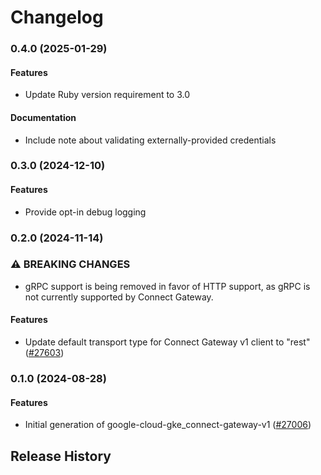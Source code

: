 # Changelog

### 0.4.0 (2025-01-29)

#### Features

* Update Ruby version requirement to 3.0 
#### Documentation

* Include note about validating externally-provided credentials 

### 0.3.0 (2024-12-10)

#### Features

* Provide opt-in debug logging 

### 0.2.0 (2024-11-14)

### ⚠ BREAKING CHANGES

* gRPC support is being removed in favor of HTTP support, as gRPC is not currently supported by Connect Gateway.

#### Features

* Update default transport type for Connect Gateway v1 client to "rest" ([#27603](https://github.com/googleapis/google-cloud-ruby/issues/27603)) 

### 0.1.0 (2024-08-28)

#### Features

* Initial generation of google-cloud-gke_connect-gateway-v1 ([#27006](https://github.com/googleapis/google-cloud-ruby/issues/27006)) 

## Release History
